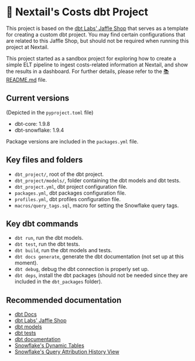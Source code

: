 # 🥪 Nextail's Costs dbt Project

This project is based on the [dbt Labs' Jaffle Shop](https://github.com/dbt-labs/jaffle-shop) that serves as a template for creating a custom dbt project. You may find certain configurations that are related to this Jaffle Shop, but should not be required when running this project at Nextail.

This project started as a sandbox project for exploring how to create a simple ELT pipeline to ingest costs-related information at Nextail, and show the results in a dashboard. For further details, please refer to the [📚 README.md](https://github.com/nextail/nx-dbt/blob/sandbox/docs/README.md) file.

## Current versions

(Depicted in the `pyproject.toml` file)

- dbt-core: 1.9.8
- dbt-snowflake: 1.9.4

Package versions are included in the `packages.yml` file.

## Key files and folders

- `dbt_project/`, root of the dbt project.
- `dbt_project/models/`, folder containing the dbt models and dbt tests.
- `dbt_project.yml`, dbt project configuration file.
- `packages.yml`, dbt packages configuration file.
- `profiles.yml`, dbt profiles configuration file.
- `macros/query_tags.sql`, macro for setting the Snowflake query tags.

## Key dbt commands

- `dbt run`, run the dbt models.
- `dbt test`, run the dbt tests.
- `dbt build`, run the dbt models and tests.
- `dbt docs generate`, generate the dbt documentation (not set up at this moment).
- `dbt debug`, debug the dbt connection is properly set up.
- `dbt deps`, install the dbt packages (should not be needed since they are included in the `dbt_packages` folder).

## Recommended documentation

- [dbt Docs](https://docs.getdbt.com/docs/introduction)
- [dbt Labs' Jaffle Shop](https://github.com/dbt-labs/jaffle-shop)
- [dbt models](https://docs.getdbt.com/docs/build/models)
- [dbt tests](https://docs.getdbt.com/docs/build/tests)
- [dbt documentation](https://docs.getdbt.com/docs/build/documentation)
- [Snowflake's Dynamic Tables](https://docs.snowflake.com/en/user-guide/dynamic-tables-about)
- [Snowflake's Query Attribution History View](https://docs.snowflake.com/en/sql-reference/account-usage/query_attribution_history)

